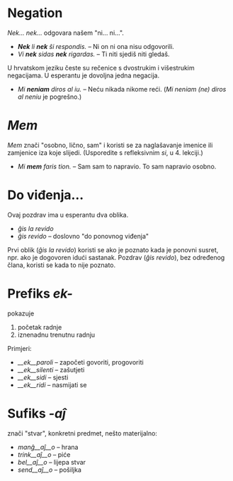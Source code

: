 # Negation

*Nek... nek...* odgovara našem "ni... ni...".

- *__Nek__ li __nek__ ŝi respondis.*   – Ni on ni ona nisu odgovorili.
- *Vi __nek__ sidas __nek__ rigardas.* – Ti niti sjediš niti gledaš.

U hrvatskom jeziku česte su rečenice s dvostrukim i višestrukim negacijama.
U esperantu je dovoljna jedna negacija. 

- *Mi __neniam__ diros al iu.* – Neću nikada nikome reći. (*Mi neniam (ne) diros al neniu* je pogrešno.)

# *Mem*

*Mem* znači "osobno, lično, sam" i koristi se za naglašavanje imenice ili zamjenice iza koje slijedi. (Usporedite s refleksivnim *si*, u 4. lekciji.)

- *Mi __mem__ faris tion.*  – Sam sam to napravio. To sam napravio osobno.

# Do viđenja…

Ovaj pozdrav ima u esperantu dva oblika.

- *ĝis la revido* 
- *ĝis revido* – doslovno "do ponovnog viđenja"

Prvi oblik (*ĝis la revido*) koristi se ako je poznato kada je ponovni susret, npr. ako je dogovoren idući sastanak. 
Pozdrav (*ĝis revido*), bez određenog člana, koristi se kada to nije poznato.

# Prefiks *ek-*

pokazuje

1. početak radnje
2. iznenadnu trenutnu radnju

Primjeri:

- *__ek__paroli*  – započeti govoriti, progovoriti
- *__ek__silenti* – zašutjeti
- *__ek__sidi*    – sjesti
- *__ek__ridi*    – nasmijati se
 
# Sufiks *-aĵ*

znači "stvar", konkretni predmet, nešto materijalno:

- *manĝ__aĵ__o*  – hrana
- *trink__aĵ__o* – piće
- *bel__aĵ__o*   – lijepa stvar
- *send__aĵ__o*  – pošiljka
 
